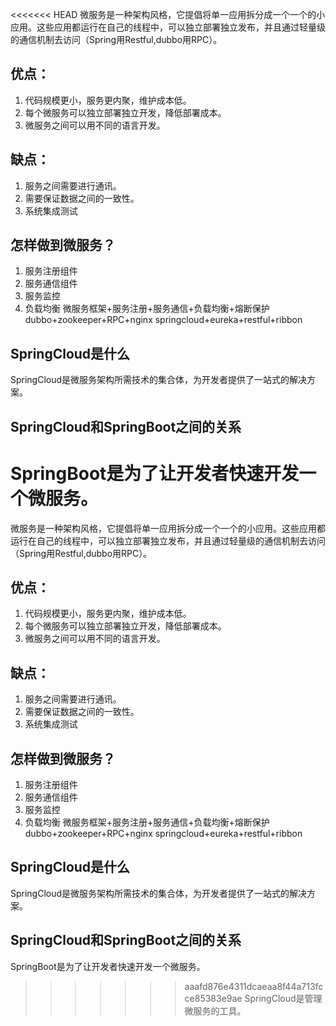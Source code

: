 <<<<<<< HEAD
微服务是一种架构风格，它提倡将单一应用拆分成一个一个的小应用。这些应用都运行在自己的线程中，可以独立部署独立发布，并且通过轻量级的通信机制去访问（Spring用Restful,dubbo用RPC）。   
## 优点：  
1. 代码规模更小，服务更内聚，维护成本低。  
2. 每个微服务可以独立部署独立开发，降低部署成本。  
3. 微服务之间可以用不同的语言开发。  
## 缺点：  
1. 服务之间需要进行通讯。  
2. 需要保证数据之间的一致性。  
3. 系统集成测试  
## 怎样做到微服务？
1. 服务注册组件
2. 服务通信组件  
3. 服务监控  
4. 负载均衡 
微服务框架+服务注册+服务通信+负载均衡+熔断保护 
dubbo+zookeeper+RPC+nginx
springcloud+eureka+restful+ribbon
## SpringCloud是什么
SpringCloud是微服务架构所需技术的集合体，为开发者提供了一站式的解决方案。
## SpringCloud和SpringBoot之间的关系
SpringBoot是为了让开发者快速开发一个微服务。
=======
微服务是一种架构风格，它提倡将单一应用拆分成一个一个的小应用。这些应用都运行在自己的线程中，可以独立部署独立发布，并且通过轻量级的通信机制去访问（Spring用Restful,dubbo用RPC）。   
## 优点：  
1. 代码规模更小，服务更内聚，维护成本低。  
2. 每个微服务可以独立部署独立开发，降低部署成本。  
3. 微服务之间可以用不同的语言开发。  
## 缺点：  
1. 服务之间需要进行通讯。  
2. 需要保证数据之间的一致性。  
3. 系统集成测试  
## 怎样做到微服务？
1. 服务注册组件
2. 服务通信组件  
3. 服务监控  
4. 负载均衡 
微服务框架+服务注册+服务通信+负载均衡+熔断保护 
dubbo+zookeeper+RPC+nginx
springcloud+eureka+restful+ribbon
## SpringCloud是什么
SpringCloud是微服务架构所需技术的集合体，为开发者提供了一站式的解决方案。
## SpringCloud和SpringBoot之间的关系
SpringBoot是为了让开发者快速开发一个微服务。
>>>>>>> aaafd876e4311dcaeaa8f44a713fcce85383e9ae
SpringCloud是管理微服务的工具。
